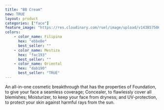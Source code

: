 ```yaml
---
title: "BB Cream"
new: TRUE
layout: product
categories: ["face"]
feature_image: "https://res.cloudinary.com/ruel/image/upload/v1438575069/fs/BB_Cream.jpg"
colors:
    - color_name: Filipina
      hex: "ebbe8e"
      best_seller: ""
    - color_name: Mestiza
      hex: "fac193"
      best_seller: ""
    - color_name: Oriental
      hex: "dab190"
      best_seller: "TRUE"
---
```

An all-in-one cosmetic breakthrough that has the properties of Foundation, to give your face a seamless coverage; Concealer, to flawlessly cover all blemishes; Moisturizer, to keep your face from dryness; and UV-protection, to protect your skin against harmful rays from the sun.
